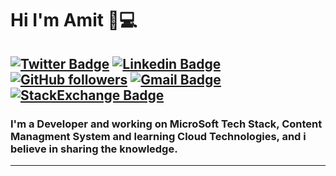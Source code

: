 # Hi I'm Amit 👋💻

[![Twitter Badge](https://img.shields.io/badge/-@amitmnath-1ca0f1?style=flat-square&labelColor=1ca0f1&logo=twitter&logoColor=white&link=http://twitter.com/amitmnath/)](http://twitter.com/amitmnath/) [![Linkedin Badge](https://img.shields.io/badge/-kumaramitkumar-blue?style=flat-square&logo=Linkedin&logoColor=white&link=https://www.linkedin.com/in/kumaramitkumar/)](https://www.linkedin.com/in/kumaramitkumar/) 
[![GitHub followers](https://img.shields.io/github/followers/AmitKumar-AK?label=Follow&style=social)](https://github.com/AmitKumar-AK/?tab=follow)
[![Gmail Badge](https://img.shields.io/badge/-amit.mnath-c14438?style=flat&logo=Gmail&logoColor=white&link=mailto:amit.mnath@gmail.com)](mailto:amit.mnath@gmail.com)
[![StackExchange Badge](https://img.shields.io/badge/-amitkumar-FFFFFF?style=flat&logo=stackexchange&logoColor=FFFFFF&link=https://sitecore.stackexchange.com/users/3035/amit-kumar)](https://sitecore.stackexchange.com/users/3035/amit-kumar)
---

### I'm a Developer and working on MicroSoft Tech Stack, Content Managment System and learning Cloud Technologies, and i believe in sharing the knowledge.
-------
